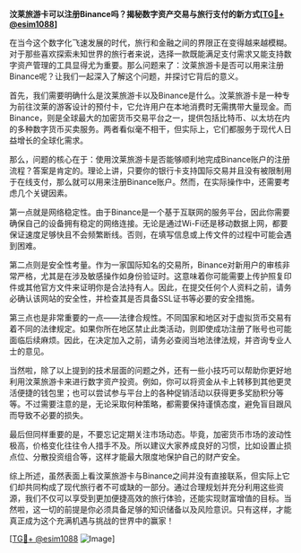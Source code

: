 **汶莱旅游卡可以注册Binance吗？揭秘数字资产交易与旅行支付的新方式[[TG💪+ @esim1088](https://t.me/s/esim1088)]**

在当今这个数字化飞速发展的时代，旅行和金融之间的界限正在变得越来越模糊。对于那些喜欢探索未知世界的旅行者来说，选择一款既能满足支付需求又能支持数字资产管理的工具显得尤为重要。那么问题来了：汶莱旅游卡是否可以用来注册Binance呢？让我们一起深入了解这个问题，并探讨它背后的意义。

首先，我们需要明确什么是汶莱旅游卡以及Binance是什么。汶莱旅游卡是一种专为前往汶莱的游客设计的预付卡，它允许用户在本地消费时无需携带大量现金。而Binance，则是全球最大的加密货币交易平台之一，提供包括比特币、以太坊在内的多种数字货币买卖服务。两者看似毫不相干，但实际上，它们都服务于现代人日益增长的全球化需求。

那么，问题的核心在于：使用汶莱旅游卡是否能够顺利地完成Binance账户的注册流程？答案是肯定的。理论上讲，只要你的银行卡支持国际交易并且没有被限制用于在线支付，那么就可以用来注册Binance账户。然而，在实际操作中，还需要考虑几个关键因素。

第一点就是网络稳定性。由于Binance是一个基于互联网的服务平台，因此你需要确保自己的设备拥有稳定的网络连接。无论是通过Wi-Fi还是移动数据上网，都要保证速度足够快且不会频繁断线。否则，在填写信息或上传文件的过程中可能会遇到困难。

第二点则是安全性考量。作为一家国际知名的交易所，Binance对新用户的审核非常严格，尤其是在涉及敏感操作如身份验证时。这意味着你可能需要上传护照复印件或其他官方文件来证明你是合法持有人。因此，在提交任何个人资料之前，请务必确认该网站的安全性，并检查其是否具备SSL证书等必要的安全措施。

第三点也是非常重要的一点——法律合规性。不同国家和地区对于虚拟货币交易有着不同的法律规定。如果你所在地区禁止此类活动，则即使成功注册了账号也可能面临后续麻烦。因此，在决定加入之前，请务必查阅当地法律法规，并咨询专业人士的意见。

当然啦，除了以上提到的技术层面的问题之外，还有一些小技巧可以帮助你更好地利用汶莱旅游卡来进行数字资产投资。例如，你可以将资金从卡上转移到其他更灵活便捷的钱包里；也可以尝试参与平台上的各种促销活动以获得更多奖励积分等等。不过需要注意的是，无论采取何种策略，都需要保持谨慎态度，避免盲目跟风而导致不必要的损失。

最后但同样重要的是，不要忘记定期关注市场动态。毕竟，加密货币市场的波动性极高，价格变化往往令人措手不及。所以建议大家养成良好的习惯，比如设置止损点位、分散投资组合等，这样才能最大限度地保护自己的财产安全。

综上所述，虽然表面上看汶莱旅游卡与Binance之间并没有直接联系，但实际上它们却共同构成了现代旅行者不可或缺的一部分。通过合理规划并充分利用这些资源，我们不仅可以享受到更加便捷高效的旅行体验，还能实现财富增值的目标。当然啦，这一切的前提是你必须具备足够的知识储备以及风险意识。只有这样，才能真正成为这个充满机遇与挑战的世界中的赢家！

[[TG💪+ @esim1088](https://t.me/s/esim1088) ![Image](https://i.postimg.cc/4NQfJmqS/Snipaste-2025-05-13-00-14-12.png)]
